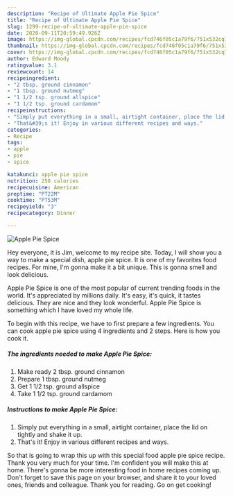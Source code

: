 ```yaml
---
description: "Recipe of Ultimate Apple Pie Spice"
title: "Recipe of Ultimate Apple Pie Spice"
slug: 1299-recipe-of-ultimate-apple-pie-spice
date: 2020-09-11T20:59:49.926Z
image: https://img-global.cpcdn.com/recipes/fcd746f05c1a79f6/751x532cq70/apple-pie-spice-recipe-main-photo.jpg
thumbnail: https://img-global.cpcdn.com/recipes/fcd746f05c1a79f6/751x532cq70/apple-pie-spice-recipe-main-photo.jpg
cover: https://img-global.cpcdn.com/recipes/fcd746f05c1a79f6/751x532cq70/apple-pie-spice-recipe-main-photo.jpg
author: Edward Moody
ratingvalue: 3.1
reviewcount: 14
recipeingredient:
- "2 tbsp. ground cinnamon"
- "1 tbsp. ground nutmeg"
- "1 1/2 tsp. ground allspice"
- "1 1/2 tsp. ground cardamom"
recipeinstructions:
- "Simply put everything in a small, airtight container, place the lid on tightly and shake it up."
- "That&#39;s it! Enjoy in various different recipes and ways."
categories:
- Recipe
tags:
- apple
- pie
- spice

katakunci: apple pie spice 
nutrition: 258 calories
recipecuisine: American
preptime: "PT22M"
cooktime: "PT53M"
recipeyield: "3"
recipecategory: Dinner

---
```



![Apple Pie Spice](https://img-global.cpcdn.com/recipes/fcd746f05c1a79f6/751x532cq70/apple-pie-spice-recipe-main-photo.jpg)

Hey everyone, it is Jim, welcome to my recipe site. Today, I will show you a way to make a special dish, apple pie spice. It is one of my favorites food recipes. For mine, I'm gonna make it a bit unique. This is gonna smell and look delicious.

Apple Pie Spice is one of the most popular of current trending foods in the world. It's appreciated by millions daily. It's easy, it's quick, it tastes delicious. They are nice and they look wonderful. Apple Pie Spice is something which I have loved my whole life.




To begin with this recipe, we have to first prepare a few ingredients. You can cook apple pie spice using 4 ingredients and 2 steps. Here is how you cook it.

<!--inarticleads1-->

##### The ingredients needed to make Apple Pie Spice:

1. Make ready 2 tbsp. ground cinnamon
1. Prepare 1 tbsp. ground nutmeg
1. Get 1 1/2 tsp. ground allspice
1. Take 1 1/2 tsp. ground cardamom




<!--inarticleads2-->

##### Instructions to make Apple Pie Spice:

1. Simply put everything in a small, airtight container, place the lid on tightly and shake it up.
1. That&#39;s it! Enjoy in various different recipes and ways.




So that is going to wrap this up with this special food apple pie spice recipe. Thank you very much for your time. I'm confident you will make this at home. There's gonna be more interesting food in home recipes coming up. Don't forget to save this page on your browser, and share it to your loved ones, friends and colleague. Thank you for reading. Go on get cooking!
